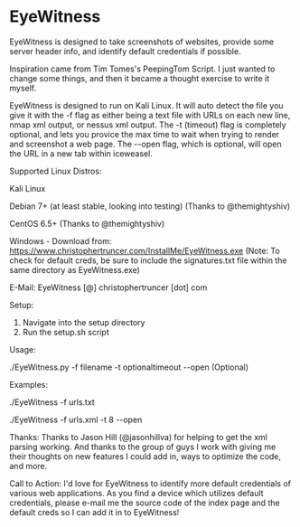 EyeWitness
======

EyeWitness is designed to take screenshots of websites, provide some server header info, and identify default credentials if possible.

Inspiration came from Tim Tomes's PeepingTom Script.  I just wanted to change some things, and then it became a thought exercise to write it myself.

EyeWitness is designed to run on Kali Linux.  It will auto detect the file you give it with the -f flag as either being a text file with URLs on each new line, nmap xml output, or nessus xml output.  The -t (timeout) flag is completely optional, and lets you provice the max time to wait when trying to render and screenshot a web page.  The --open flag, which is optional, will open the URL in a new tab within iceweasel.

Supported Linux Distros:

Kali Linux

Debian 7+ (at least stable, looking into testing) (Thanks to @themightyshiv)

CentOS 6.5+ (Thanks to @themightyshiv)

Windows - Download from: https://www.christophertruncer.com/InstallMe/EyeWitness.exe (Note: To check for default creds, be sure to include the signatures.txt file within the same directory as EyeWitness.exe)


E-Mail: EyeWitness [@] christophertruncer [dot] com

Setup:

1. Navigate into the setup directory
2. Run the setup.sh script

Usage:

./EyeWitness.py -f filename -t optionaltimeout --open (Optional)

Examples:

./EyeWitness -f urls.txt

./EyeWitness -f urls.xml -t 8 --open

Thanks:
Thanks to Jason Hill (@jasonhillva) for helping to get the xml parsing working.  And thanks to the group of guys I work with giving me their thoughts on new features I could add in, ways to optimize the code, and more.

Call to Action:
I'd love for EyeWitness to identify more default credentials of various web applications.  As you find a device which utilizes default credentials, please e-mail me the source code of the index page and the default creds so I can add it in to EyeWitness!
